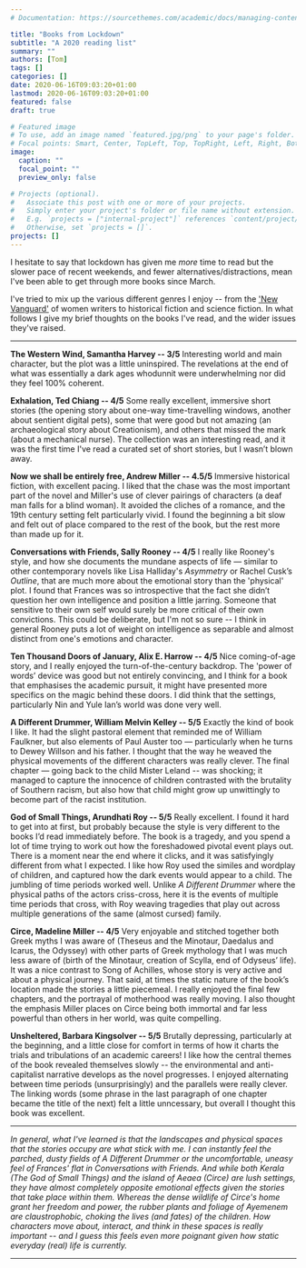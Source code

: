 ```yaml
---
# Documentation: https://sourcethemes.com/academic/docs/managing-content/

title: "Books from Lockdown"
subtitle: "A 2020 reading list"
summary: ""
authors: [Tom]
tags: []
categories: []
date: 2020-06-16T09:03:20+01:00
lastmod: 2020-06-16T09:03:20+01:00
featured: false
draft: true

# Featured image
# To use, add an image named `featured.jpg/png` to your page's folder.
# Focal points: Smart, Center, TopLeft, Top, TopRight, Left, Right, BottomLeft, Bottom, BottomRight.
image:
  caption: ""
  focal_point: ""
  preview_only: false

# Projects (optional).
#   Associate this post with one or more of your projects.
#   Simply enter your project's folder or file name without extension.
#   E.g. `projects = ["internal-project"]` references `content/project/deep-learning/index.md`.
#   Otherwise, set `projects = []`.
projects: []
---
```


I hesitate to say that lockdown has given me *more* time to read but the slower pace of recent weekends, and fewer alternatives/distractions, mean I've been able to get through more books since March.

I've tried to mix up the various different genres I enjoy -- from the ['New Vanguard'](https://www.nytimes.com/2018/03/05/books/vanguard-books-by-women-in-21st-century.html) of women writers to historical fiction and science fiction. In what follows I give my brief thoughts on the books I've read, and the wider issues they've raised.

---

**The Western Wind, Samantha Harvey -- 3/5**
Interesting world and main character, but the plot was a little uninspired. The revelations at the end of what was essentially a dark ages whodunnit were underwhelming nor did they feel 100% coherent.

**Exhalation, Ted Chiang -- 4/5**
Some really excellent, immersive short stories (the opening story about one-way time-travelling windows, another about sentient digital pets), some that were good but not amazing (an archaeological story about Creationism), and others that missed the mark (about a mechanical nurse). The collection was an interesting read, and it was the first time I've read a curated set of short stories, but I wasn’t blown away.

**Now we shall be entirely free, Andrew Miller -- 4.5/5**
Immersive historical fiction, with excellent pacing. I liked that the chase was the most important part of the novel and Miller's use of clever pairings of characters (a deaf man falls for a blind woman). It avoided the cliches of a romance, and the 19th century setting felt particularly vivid. I found the beginning a bit slow and felt out of place compared to the rest of the book, but the rest more than made up for it.

**Conversations with Friends, Sally Rooney -- 4/5**
I really like Rooney's style, and how she documents the mundane aspects of life — similar to other contemporary novels like Lisa Halliday's *Asymmetry* or Rachel Cusk’s *Outline*, that are much more about the emotional story than the 'physical' plot. I found that Frances was so introspective that the fact she didn’t question her own intelligence and position a little jarring. Someone that sensitive to their own self would surely be more critical of their own convictions. This could be deliberate, but I'm not so sure -- I think in general Rooney puts a lot of weight on intelligence as separable and almost distinct from one's emotions and character.

**Ten Thousand Doors of January, Alix E. Harrow -- 4/5**
Nice coming-of-age story, and I really enjoyed the turn-of-the-century backdrop. The 'power of words’ device was good but not entirely convincing, and I think for a book that emphasises the academic pursuit, it might have presented more specifics on the magic behind these doors. I did think that the settings, particularly Nin and Yule Ian’s world was done very well.



**A Different Drummer, William Melvin Kelley --  5/5**
Exactly the kind of book I like. It had the slight pastoral element that reminded me of William Faulkner, but also elements of Paul Auster too — particularly when he turns to Dewey Willson and his father. I thought that the way he weaved the physical movements of the different characters was really clever. The final chapter — going back to the child Mister Leland -- was shocking; it managed to capture the innocence of children contrasted with the brutality of Southern racism, but also how that child might grow up unwittingly to become part of the racist institution.

**God of Small Things, Arundhati Roy -- 5/5**
Really excellent. I found it hard to get into at first, but probably because the style is very different to the books I’d read immediately before. The book is a tragedy, and you spend a lot of time trying to work out how the foreshadowed pivotal event plays out. There is a moment near the end where it clicks, and it was satisfyingly different from what I expected.  I like how Roy used the similes and wordplay of children, and captured how the dark events would appear to a child. The jumbling of time periods worked well. Unlike *A Different Drummer* where the physical paths of the actors criss-cross, here it is the events of multiple time periods that cross, with Roy weaving tragedies that play out across multiple generations of the same (almost cursed) family.

**Circe, Madeline Miller -- 4/5**
Very enjoyable and stitched together both Greek myths I was aware of (Theseus and the Minotaur, Daedalus and Icarus, the Odyssey) with other parts of Greek mythology that I was much less aware of (birth of the Minotaur, creation of Scylla, end of Odyseus’ life). It was a nice contrast to Song of Achilles, whose story is very active and about a physical journey. That said, at times the static nature of the book’s location made the stories a little piecemeal. I really enjoyed the final few chapters, and the portrayal of motherhood was really moving. I also thought the emphasis Miller places on Circe being both immortal and far less powerful than others in her world, was quite compelling.

**Unsheltered, Barbara Kingsolver -- 5/5**
Brutally depressing, particularly at the beginning, and a little close for comfort in terms of how it charts the trials and tribulations of an academic careers! I like how the central themes of the book revealed themselves slowly -- the environmental and anti-capitalist narrative develops as the novel progresses. I enjoyed alternating between time periods (unsurprisingly) and the parallels were really clever. The linking words (some phrase in the last paragraph of one chapter became the title of the next) felt a little unncessary, but overall I thought this book was excellent.

---
*In general, what I've learned is that the landscapes and physical spaces that the stories occupy are what stick with me. I can instantly feel the parched, dusty fields of *A Different Drummer* or the uncomfortable, uneasy feel of Frances' flat in *Conversations with Friends*. And while both Kerala (*The God of Small Things*) and the island of Aeaea (*Circe*) are lush settings, they have almost completely opposite emotional effects given the stories that take place within them. Whereas the dense wildlife of Circe's home grant her freedom and power, the rubber plants and foliage of Ayemenem are claustrophobic, choking the lives (and fates) of the children. How characters move about, interact, and think in these spaces is really important -- and I guess this feels even more poignant given how static everyday (real) life is currently.*

---
